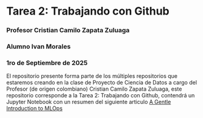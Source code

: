 # Tarea 2: Trabajando con Github
### Profesor Cristian Camilo Zapata Zuluaga
### Alumno Ivan Morales
### 1ro de Septiembre de 2025

<p style="text-align: justify;">

El repositorio presente forma parte de los múltiples repositorios que estaremos creando en la clase de Proyecto de Ciencia de Datos a cargo del Profesor (de origen colombiano) Cristian Camilo Zapata Zuluaga, este repositorio corresponde a la Tarea 2: Trabajando con Github, contendrá un Jupyter Notebook con un resumen del siguiente articulo [A Gentle Introduction to MLOps](https://towardsdatascience.com/a-gentle-introduction-to-mlops-7d64a3e890ff/)

</p>